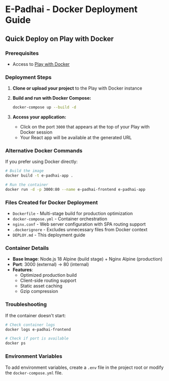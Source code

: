 # E-Padhai - Docker Deployment Guide

## Quick Deploy on Play with Docker

### Prerequisites
- Access to [Play with Docker](https://labs.play-with-docker.com/)

### Deployment Steps

1. **Clone or upload your project** to the Play with Docker instance

2. **Build and run with Docker Compose:**
   ```bash
   docker-compose up --build -d
   ```

3. **Access your application:**
   - Click on the port `3000` that appears at the top of your Play with Docker session
   - Your React app will be available at the generated URL

### Alternative Docker Commands

If you prefer using Docker directly:

```bash
# Build the image
docker build -t e-padhai-app .

# Run the container
docker run -d -p 3000:80 --name e-padhai-frontend e-padhai-app
```

### Files Created for Docker Deployment

- `Dockerfile` - Multi-stage build for production optimization
- `docker-compose.yml` - Container orchestration
- `nginx.conf` - Web server configuration with SPA routing support
- `.dockerignore` - Excludes unnecessary files from Docker context
- `DEPLOY.md` - This deployment guide

### Container Details

- **Base Image**: Node.js 18 Alpine (build stage) + Nginx Alpine (production)
- **Port**: 3000 (external) → 80 (internal)
- **Features**: 
  - Optimized production build
  - Client-side routing support
  - Static asset caching
  - Gzip compression

### Troubleshooting

If the container doesn't start:
```bash
# Check container logs
docker logs e-padhai-frontend

# Check if port is available
docker ps
```

### Environment Variables

To add environment variables, create a `.env` file in the project root or modify the `docker-compose.yml` file.
